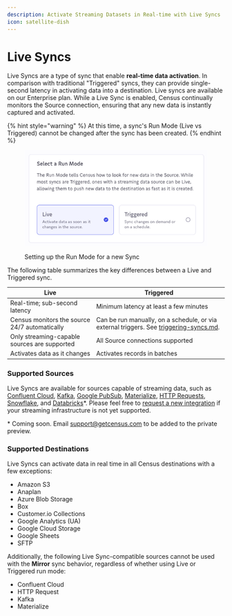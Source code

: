 ```yaml
---
description: Activate Streaming Datasets in Real-time with Live Syncs
icon: satellite-dish
---
```


# Live Syncs

Live Syncs are a type of sync that enable **real-time data activation**. In comparison with traditional "Triggered" syncs, they can provide single-second latency in activating data into a destination. Live syncs are available on our Enterprise plan. While a Live Sync is enabled, Census continually monitors the Source connection, ensuring that any new data is instantly captured and activated.

{% hint style="warning" %}
At this time, a sync's Run Mode (Live vs Triggered) cannot be changed after the sync has been created.
{% endhint %}

<figure><img src="../../.gitbook/assets/screenshot 2024-01-11 at 12.16.png" alt=""><figcaption><p>Setting up the Run Mode for a new Sync</p></figcaption></figure>

The following table summarizes the key differences between a Live and Triggered sync.

| Live                                          | Triggered                                                                                                               |
| --------------------------------------------- | ----------------------------------------------------------------------------------------------------------------------- |
| Real-time; sub-second latency                 | Minimum latency at least a few minutes                                                                                  |
| Census monitors the source 24/7 automatically | Can be run manually, on a schedule, or via external triggers. See [triggering-syncs.md](triggering-syncs.md "mention"). |
| Only streaming-capable sources are supported  | All Source connections supported                                                                                        |
| Activates data as it changes                  | Activates records in batches                                                                                            |

### Supported Sources

Live Syncs are available for sources capable of streaming data, such as [Confluent Cloud](../../sources/confluent-cloud.md), [Kafka](../../sources/kafka.md), [Google PubSub](../../sources/google-pubsub.md), [Materialize](../../sources/materialize.md), [HTTP Requests](../../sources/http-request.md), [Snowflake](../../sources/snowflake.md), and [Databricks](../../sources/databricks.md)\*. Please feel free to [request a new integration](https://www.getcensus.com/request-an-integration?hsCtaTracking=a5c60288-2577-4ade-8fc6-e453ba20cd0d%7C5f94cdfe-1f8f-457f-8e34-80e2af1c9fb2) if your streaming infrastructure is not yet supported.

\* Coming soon. Email support@getcensus.com to be added to the private preview.

### Supported Destinations

Live Syncs can activate data in real time in all Census destinations with a few exceptions:

* Amazon S3
* Anaplan
* Azure Blob Storage
* Box
* Customer.io Collections
* Google Analytics (UA)
* Google Cloud Storage
* Google Sheets
* SFTP

Additionally, the following Live Sync-compatible sources cannot be used with the **Mirror** sync behavior, regardless of whether using Live or Triggered run mode:

* Confluent Cloud
* HTTP Request
* Kafka
* Materialize
